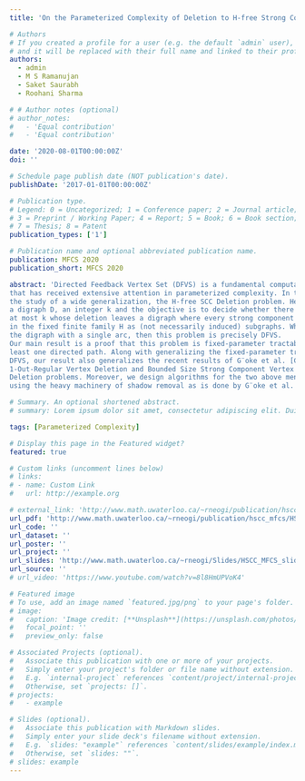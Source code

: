 ```yaml
---
title: 'On the Parameterized Complexity of Deletion to H-free Strong Components'

# Authors
# If you created a profile for a user (e.g. the default `admin` user), write the username (folder name) here
# and it will be replaced with their full name and linked to their profile.
authors:
  - admin
  - M S Ramanujan
  - Saket Saurabh
  - Roohani Sharma

# # Author notes (optional)
# author_notes:
#   - 'Equal contribution'
#   - 'Equal contribution'

date: '2020-08-01T00:00:00Z'
doi: ''

# Schedule page publish date (NOT publication's date).
publishDate: '2017-01-01T00:00:00Z'

# Publication type.
# Legend: 0 = Uncategorized; 1 = Conference paper; 2 = Journal article;
# 3 = Preprint / Working Paper; 4 = Report; 5 = Book; 6 = Book section;
# 7 = Thesis; 8 = Patent
publication_types: ['1']

# Publication name and optional abbreviated publication name.
publication: MFCS 2020
publication_short: MFCS 2020

abstract: 'Directed Feedback Vertex Set (DFVS) is a fundamental computational problem
that has received extensive attention in parameterized complexity. In this paper, we initiate
the study of a wide generalization, the H-free SCC Deletion problem. Here, one is given
a digraph D, an integer k and the objective is to decide whether there is a vertex set of size
at most k whose deletion leaves a digraph where every strong component excludes graphs
in the fixed finite family H as (not necessarily induced) subgraphs. When H comprises only
the digraph with a single arc, then this problem is precisely DFVS.
Our main result is a proof that this problem is fixed-parameter tractable parameterized by the size of the deletion set if H only contains rooted graphs or if H contains at
least one directed path. Along with generalizing the fixed-parameter tractability result for
DFVS, our result also generalizes the recent results of G¨oke et al. [CIAC 2019] for the
1-Out-Regular Vertex Deletion and Bounded Size Strong Component Vertex
Deletion problems. Moreover, we design algorithms for the two above mentioned problems, whose running times are better and match with the best bounds for DFVS, without
using the heavy machinery of shadow removal as is done by G¨oke et al. [CIAC 2019].'

# Summary. An optional shortened abstract.
# summary: Lorem ipsum dolor sit amet, consectetur adipiscing elit. Duis posuere tellus ac convallis placerat. Proin tincidunt magna sed ex sollicitudin condimentum.

tags: [Parameterized Complexity]

# Display this page in the Featured widget?
featured: true

# Custom links (uncomment lines below)
# links:
# - name: Custom Link
#   url: http://example.org

# external_link: 'http://www.math.uwaterloo.ca/~rneogi/publication/hscc_mfcs/HSCC_MFCS.pdf'
url_pdf: 'http://www.math.uwaterloo.ca/~rneogi/publication/hscc_mfcs/HSCC_MFCS.pdf'
url_code: ''
url_dataset: ''
url_poster: ''
url_project: ''
url_slides: 'http://www.math.uwaterloo.ca/~rneogi/Slides/HSCC_MFCS_slides.pdf'
url_source: ''
# url_video: 'https://www.youtube.com/watch?v=8l8HmUPVoK4'

# Featured image
# To use, add an image named `featured.jpg/png` to your page's folder.
# image:
#   caption: 'Image credit: [**Unsplash**](https://unsplash.com/photos/pLCdAaMFLTE)'
#   focal_point: ''
#   preview_only: false

# Associated Projects (optional).
#   Associate this publication with one or more of your projects.
#   Simply enter your project's folder or file name without extension.
#   E.g. `internal-project` references `content/project/internal-project/index.md`.
#   Otherwise, set `projects: []`.
# projects:
#   - example

# Slides (optional).
#   Associate this publication with Markdown slides.
#   Simply enter your slide deck's filename without extension.
#   E.g. `slides: "example"` references `content/slides/example/index.md`.
#   Otherwise, set `slides: ""`.
# slides: example
---
```


<!-- {{% callout note %}}
Click the _Cite_ button above to demo the feature to enable visitors to import publication metadata into their reference management software.
{{% /callout %}}

{{% callout note %}}
Create your slides in Markdown - click the _Slides_ button to check out the example.
{{% /callout %}}

Supplementary notes can be added here, including [code, math, and images](https://wowchemy.com/docs/writing-markdown-latex/). -->
